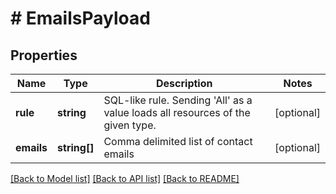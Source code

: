 # # EmailsPayload

## Properties

Name | Type | Description | Notes
------------ | ------------- | ------------- | -------------
**rule** | **string** | SQL-like rule. Sending &#39;All&#39; as a value loads all resources of the given type. | [optional]
**emails** | **string[]** | Comma delimited list of contact emails | [optional]

[[Back to Model list]](../../README.md#models) [[Back to API list]](../../README.md#endpoints) [[Back to README]](../../README.md)
